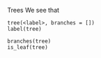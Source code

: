 Trees
We see that 
```jupyter
tree(<label>, branches = [])
label(tree)
```

```jupyter
branches(tree)
is_leaf(tree)
```
